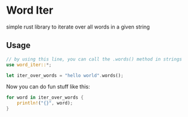 # Word Iter

simple rust library to iterate over all words in a given string


## Usage

```rust
// by using this line, you can call the .words() method in strings
use word_iter::*;

let iter_over_words = "hello world".words();
```

Now you can do fun stuff like this:
```rust
for word in iter_over_words {
    println!("{}", word);
}
```
